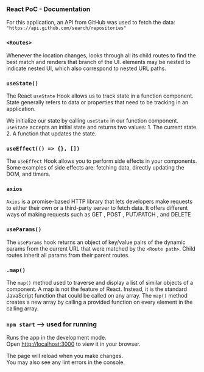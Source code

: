 ### React PoC - Documentation

For this application, an API from GitHub was used to fetch the data: `"https://api.github.com/search/repositories"`

### `<Routes>`
Whenever the location changes, <Routes> looks through all its child routes to find the best match and renders that branch of the UI. <Route> elements may be nested to indicate nested UI, which also correspond to nested URL paths.


### `useState()`
The React `useState` Hook allows us to track state in a function component. State generally refers to data or properties that need to be tracking in an application.

We initialize our state by calling `useState` in our function component.
`useState` accepts an initial state and returns two values:
    1. The current state.
    2. A function that updates the state.


### `useEffect(() => {}, [])`
The `useEffect` Hook allows you to perform side effects in your components. 
Some examples of side effects are: fetching data, directly updating the DOM, and timers.


### `axios`
`Axios` is a promise-based HTTP library that lets developers make requests to either their own or a third-party server to fetch data. It offers different ways of making requests such as GET , POST , PUT/PATCH , and DELETE


### `useParams()`
The `useParams` hook returns an object of key/value pairs of the dynamic params from the current URL that were matched by the `<Route path>`. Child routes inherit all params from their parent routes.


### `.map()`
The `map()` method used to traverse and display a list of similar objects of a component. A map is not the feature of React. Instead, it is the standard JavaScript function that could be called on any array. The `map()` method creates a new array by calling a provided function on every element in the calling array.


### `npm start` --> used for running

Runs the app in the development mode.\
Open [http://localhost:3000](http://localhost:3000) to view it in your browser.

The page will reload when you make changes.\
You may also see any lint errors in the console.